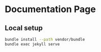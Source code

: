 # Documentation Page

## Local setup

```sh
bundle install --path vendor/bundle
bundle exec jekyll serve
```

